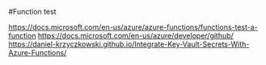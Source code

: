 ﻿#Function test

https://docs.microsoft.com/en-us/azure/azure-functions/functions-test-a-function
https://docs.microsoft.com/en-us/azure/developer/github/
https://daniel-krzyczkowski.github.io/Integrate-Key-Vault-Secrets-With-Azure-Functions/